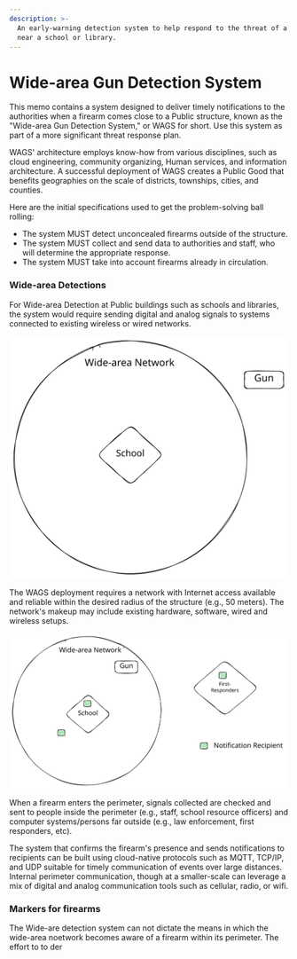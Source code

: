 ```yaml
---
description: >-
  An early-warning detection system to help respond to the threat of a firearm
  near a school or library.
---
```


# Wide-area Gun Detection System

This memo contains a system designed to deliver timely notifications to the authorities when a firearm comes close to a Public structure, known as the "Wide-area Gun Detection System," or WAGS for short. Use this system as part of a more significant threat response plan.

WAGS' architecture employs know-how from various disciplines, such as cloud engineering, community organizing, Human services, and information architecture. A successful deployment of WAGS creates a Public Good that benefits geographies on the scale of districts, townships, cities, and counties.&#x20;

Here are the initial specifications used to get the problem-solving ball rolling:

* The system MUST detect unconcealed firearms outside of the structure.
* The system MUST collect and send data to authorities and staff, who will determine the appropriate response.
* The system MUST take into account firearms already in circulation.

### Wide-area Detections

For Wide-area Detection at Public buildings such as schools and libraries, the system would require sending digital and analog signals to systems connected to existing wireless or wired networks.

<img src=".gitbook/assets/file.excalidraw.svg" alt="" class="gitbook-drawing">

The WAGS deployment requires a network with Internet access available and reliable within the desired radius of the structure (e.g., 50 meters). The network's makeup may include existing hardware, software, wired and wireless setups.&#x20;



<img src=".gitbook/assets/file.excalidraw (1).svg" alt="" class="gitbook-drawing">

When a firearm enters the perimeter, signals collected are checked and sent to people inside the perimeter (e.g., staff, school resource officers) and computer systems/persons far outside (e.g., law enforcement, first responders, etc).&#x20;

The system that confirms the firearm's presence and sends notifications to recipients can be built using cloud-native protocols such as MQTT, TCP/IP, and UDP suitable for timely communication of events over large distances. Internal perimeter communication, though at a smaller-scale can leverage a mix of digital and analog communication tools such as cellular, radio, or wifi.

### Markers for firearms

The Wide-are detection system can not dictate the means in which the wide-area noetwork becomes aware of a firearm within its perimeter. The effort to to der&#x20;
